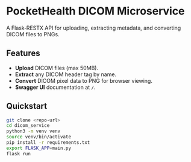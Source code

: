 # PocketHealth DICOM Microservice

A Flask‑RESTX API for uploading, extracting metadata, and converting DICOM files to PNGs.

## Features

- **Upload** DICOM files (max 50MB).
- **Extract** any DICOM header tag by name.
- **Convert** DICOM pixel data to PNG for browser viewing.
- **Swagger UI** documentation at `/`.

## Quickstart

```bash
git clone <repo-url>
cd dicom_service
python3 -m venv venv
source venv/bin/activate
pip install -r requirements.txt
export FLASK_APP=main.py
flask run
